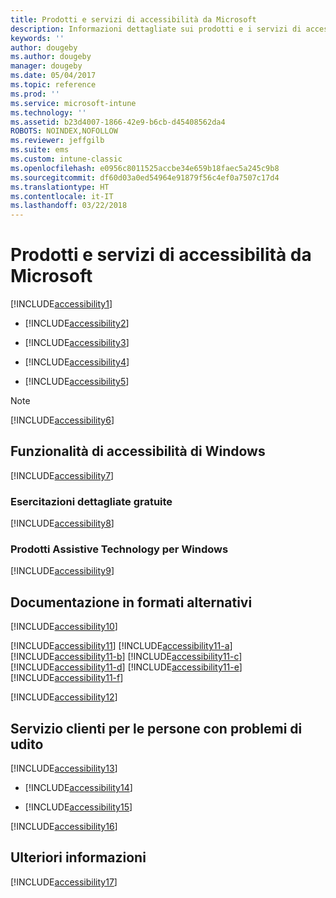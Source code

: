 ```yaml
---
title: Prodotti e servizi di accessibilità da Microsoft
description: Informazioni dettagliate sui prodotti e i servizi di accessibilità da Microsoft.
keywords: ''
author: dougeby
ms.author: dougeby
manager: dougeby
ms.date: 05/04/2017
ms.topic: reference
ms.prod: ''
ms.service: microsoft-intune
ms.technology: ''
ms.assetid: b23d4007-1866-42e9-b6cb-d45408562da4
ROBOTS: NOINDEX,NOFOLLOW
ms.reviewer: jeffgilb
ms.suite: ems
ms.custom: intune-classic
ms.openlocfilehash: e0956c8011525accbe34e659b18faec5a245c9b8
ms.sourcegitcommit: df60d03a0ed54964e91879f56c4ef0a7507c17d4
ms.translationtype: HT
ms.contentlocale: it-IT
ms.lasthandoff: 03/22/2018
---
```

# <a name="accessibility-products-and-services-from-microsoft"></a>Prodotti e servizi di accessibilità da Microsoft
[!INCLUDE[accessibility1](./includes/accessibility1_md.md)]

-   [!INCLUDE[accessibility2](./includes/accessibility2_md.md)]

-   [!INCLUDE[accessibility3](./includes/accessibility3_md.md)]

-   [!INCLUDE[accessibility4](./includes/accessibility4_md.md)]

-   [!INCLUDE[accessibility5](./includes/accessibility5_md.md)]

> [!NOTE]
> [!INCLUDE[accessibility6](./includes/accessibility6_md.md)]

## <a name="accessibility-features-of-windows"></a>Funzionalità di accessibilità di Windows
[!INCLUDE[accessibility7](./includes/accessibility7_md.md)]

### <a name="free-step-by-step-tutorials"></a>Esercitazioni dettagliate gratuite
[!INCLUDE[accessibility8](./includes/accessibility8_md.md)]

### <a name="assistive-technology-products-for-windows"></a>Prodotti Assistive Technology per Windows
[!INCLUDE[accessibility9](./includes/accessibility9_md.md)]

## <a name="documentation-in-alternative-formats"></a>Documentazione in formati alternativi
[!INCLUDE[accessibility10](./includes/accessibility10_md.md)]

[!INCLUDE[accessibility11](./includes/accessibility11_md.md)]
[!INCLUDE[accessibility11-a](./includes/accessibility11-a_md.md)]
[!INCLUDE[accessibility11-b](./includes/accessibility11-b_md.md)]
[!INCLUDE[accessibility11-c](./includes/accessibility11-c_md.md)]
[!INCLUDE[accessibility11-d](./includes/accessibility11-d_md.md)]
[!INCLUDE[accessibility11-e](./includes/accessibility11-e_md.md)]
[!INCLUDE[accessibility11-f](./includes/accessibility11-f_md.md)]

[!INCLUDE[accessibility12](./includes/accessibility12_md.md)]

## <a name="customer-service-for-people-with-hearing-impairments"></a>Servizio clienti per le persone con problemi di udito
[!INCLUDE[accessibility13](./includes/accessibility13_md.md)]

-   [!INCLUDE[accessibility14](./includes/accessibility14_md.md)]

-   [!INCLUDE[accessibility15](./includes/accessibility15_md.md)]

[!INCLUDE[accessibility16](./includes/accessibility16_md.md)]

## <a name="for-more-information"></a>Ulteriori informazioni
[!INCLUDE[accessibility17](./includes/accessibility17_md.md)]
